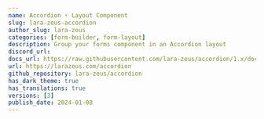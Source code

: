 ```yaml
---
name: Accordion ⚡️ Layout Component
slug: lara-zeus-accordion
author_slug: lara-zeus
categories: [form-builder, form-layout]
description: Group your forms component in an Accordion layout
discord_url: 
docs_url: https://raw.githubusercontent.com/lara-zeus/accordion/1.x/docs/filament.md
url: https://larazeus.com/accordion
github_repository: lara-zeus/accordion
has_dark_theme: true
has_translations: true
versions: [3]
publish_date: 2024-01-08
---
```

